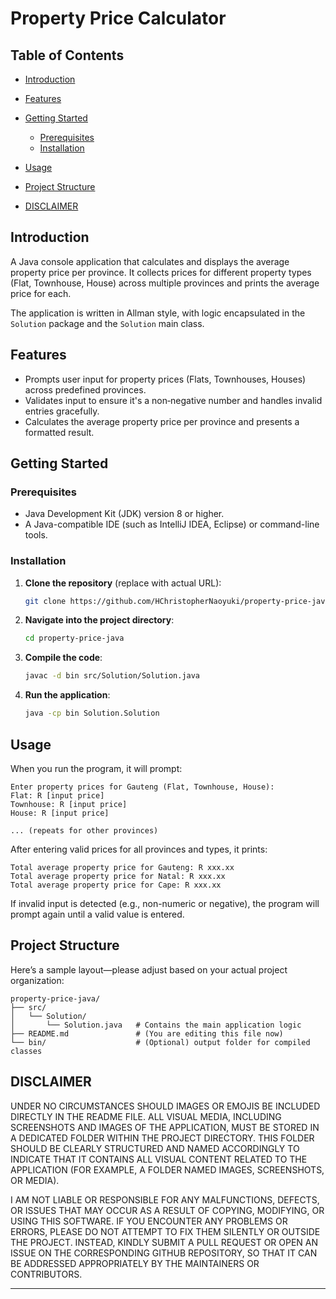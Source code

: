 # Property Price Calculator

## Table of Contents

* [Introduction](#introduction)
* [Features](#features)
* [Getting Started](#getting‑started)

  * [Prerequisites](#prerequisites)
  * [Installation](#installation)
* [Usage](#usage)
* [Project Structure](#project‑structure)
* [DISCLAIMER](#disclaimer)

## Introduction

A Java console application that calculates and displays the average property price per province. It collects prices for different property types (Flat, Townhouse, House) across multiple provinces and prints the average price for each.

The application is written in Allman style, with logic encapsulated in the `Solution` package and the `Solution` main class.

## Features

* Prompts user input for property prices (Flats, Townhouses, Houses) across predefined provinces.
* Validates input to ensure it's a non‑negative number and handles invalid entries gracefully.
* Calculates the average property price per province and presents a formatted result.

## Getting Started

### Prerequisites

* Java Development Kit (JDK) version 8 or higher.
* A Java-compatible IDE (such as IntelliJ IDEA, Eclipse) or command-line tools.

### Installation

1. **Clone the repository** (replace with actual URL):

   ```sh
   git clone https://github.com/HChristopherNaoyuki/property-price-java.git
   ```

2. **Navigate into the project directory**:

   ```sh
   cd property-price-java
   ```

3. **Compile the code**:

   ```sh
   javac -d bin src/Solution/Solution.java
   ```

4. **Run the application**:

   ```sh
   java -cp bin Solution.Solution
   ```

## Usage

When you run the program, it will prompt:

```
Enter property prices for Gauteng (Flat, Townhouse, House):
Flat: R [input price]
Townhouse: R [input price]
House: R [input price]

... (repeats for other provinces)
```

After entering valid prices for all provinces and types, it prints:

```
Total average property price for Gauteng: R xxx.xx  
Total average property price for Natal: R xxx.xx  
Total average property price for Cape: R xxx.xx
```

If invalid input is detected (e.g., non-numeric or negative), the program will prompt again until a valid value is entered.

## Project Structure

Here’s a sample layout—please adjust based on your actual project organization:

```
property-price-java/
├── src/
│   └── Solution/
│       └── Solution.java   # Contains the main application logic
├── README.md               # (You are editing this file now)
└── bin/                    # (Optional) output folder for compiled classes
```

## DISCLAIMER

UNDER NO CIRCUMSTANCES SHOULD IMAGES OR EMOJIS BE INCLUDED DIRECTLY 
IN THE README FILE. ALL VISUAL MEDIA, INCLUDING SCREENSHOTS AND IMAGES 
OF THE APPLICATION, MUST BE STORED IN A DEDICATED FOLDER WITHIN THE 
PROJECT DIRECTORY. THIS FOLDER SHOULD BE CLEARLY STRUCTURED AND NAMED 
ACCORDINGLY TO INDICATE THAT IT CONTAINS ALL VISUAL CONTENT RELATED TO 
THE APPLICATION (FOR EXAMPLE, A FOLDER NAMED IMAGES, SCREENSHOTS, OR MEDIA).

I AM NOT LIABLE OR RESPONSIBLE FOR ANY MALFUNCTIONS, DEFECTS, OR ISSUES 
THAT MAY OCCUR AS A RESULT OF COPYING, MODIFYING, OR USING THIS SOFTWARE. 
IF YOU ENCOUNTER ANY PROBLEMS OR ERRORS, PLEASE DO NOT ATTEMPT TO FIX THEM 
SILENTLY OR OUTSIDE THE PROJECT. INSTEAD, KINDLY SUBMIT A PULL REQUEST 
OR OPEN AN ISSUE ON THE CORRESPONDING GITHUB REPOSITORY, SO THAT IT CAN 
BE ADDRESSED APPROPRIATELY BY THE MAINTAINERS OR CONTRIBUTORS.

---

